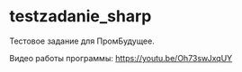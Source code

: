 # testzadanie_sharp

Тестовое задание для ПромБудущее.

Видео работы программы: https://youtu.be/Oh73swJxqUY
